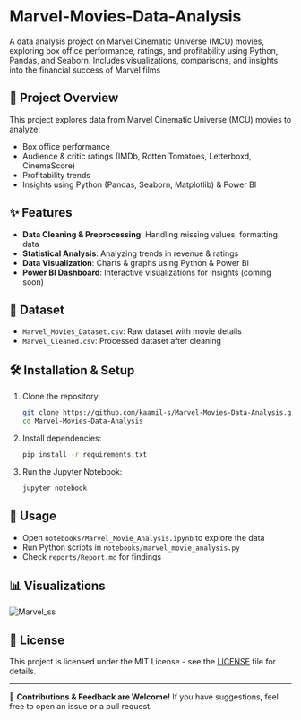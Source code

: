 # Marvel-Movies-Data-Analysis
A data analysis project on Marvel Cinematic Universe (MCU) movies, exploring box office performance, ratings, and profitability using Python, Pandas, and Seaborn. Includes visualizations, comparisons, and insights into the financial success of Marvel films


## 📌 Project Overview

This project explores data from Marvel Cinematic Universe (MCU) movies to analyze:

- Box office performance
- Audience & critic ratings (IMDb, Rotten Tomatoes, Letterboxd, CinemaScore)
- Profitability trends
- Insights using Python (Pandas, Seaborn, Matplotlib) & Power BI

## ✨ Features

- **Data Cleaning & Preprocessing**: Handling missing values, formatting data
- **Statistical Analysis**: Analyzing trends in revenue & ratings
- **Data Visualization**: Charts & graphs using Python & Power BI
- **Power BI Dashboard**: Interactive visualizations for insights (coming soon)

## 📂 Dataset

- `Marvel_Movies_Dataset.csv`: Raw dataset with movie details
- `Marvel_Cleaned.csv`: Processed dataset after cleaning

## 🛠 Installation & Setup

1. Clone the repository:
   ```bash
   git clone https://github.com/kaamil-s/Marvel-Movies-Data-Analysis.git
   cd Marvel-Movies-Data-Analysis
   ```
2. Install dependencies:
   ```bash
   pip install -r requirements.txt
   ```
3. Run the Jupyter Notebook:
   ```bash
   jupyter notebook
   ```

## 🚀 Usage

- Open `notebooks/Marvel_Movie_Analysis.ipynb` to explore the data
- Run Python scripts in `notebooks/marvel_movie_analysis.py`
- Check `reports/Report.md` for findings

## 📊 Visualizations
![Marvel_ss](https://github.com/user-attachments/assets/3a1dff27-c56a-4092-9c56-57797e1958f3) 


## 📜 License

This project is licensed under the MIT License - see the [LICENSE](LICENSE) file for details.

---

🔹 **Contributions & Feedback are Welcome!** If you have suggestions, feel free to open an issue or a pull request.


